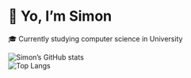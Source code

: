 # 👋 Yo, I’m Simon

🎓 Currently studying computer science in University

![Simon’s GitHub stats](https://github-readme-stats.vercel.app/api?username=Simon-dotnet&show_icons=true&theme=radical)  
![Top Langs](https://github-readme-stats.vercel.app/api/top-langs/?username=Simon-dotnet&hide=ShaderLab,HLSL&layout=compact&theme=radical)

